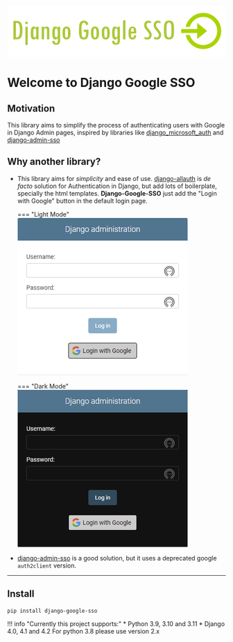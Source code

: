 ![](images/django-google-sso.png)

# Welcome to Django Google SSO

## Motivation

This library aims to simplify the process of authenticating users with Google in Django Admin pages,
inspired by libraries like [django_microsoft_auth](https://github.com/AngellusMortis/django_microsoft_auth)
and [django-admin-sso](https://github.com/matthiask/django-admin-sso/)

## Why another library?

* This library aims for _simplicity_ and ease of use. [django-allauth](https://github.com/pennersr/django-allauth) is
  _de facto_ solution for Authentication in Django, but add lots of boilerplate, specially the html templates.
  **Django-Google-SSO** just add the "Login with Google" button in the default login page.

    === "Light Mode"
        ![](images/django_login_with_google_white.png)

    === "Dark Mode"
        ![](images/django_login_with_google_dark.png)

* [django-admin-sso](https://github.com/matthiask/django-admin-sso/) is a good solution, but it uses a deprecated
  google `auth2client` version.

---

## Install

```shell
pip install django-google-sso
```

!!! info "Currently this project supports:"
    * Python 3.9, 3.10 and 3.11
    * Django 4.0, 4.1 and 4.2
    For python 3.8 please use version 2.x
